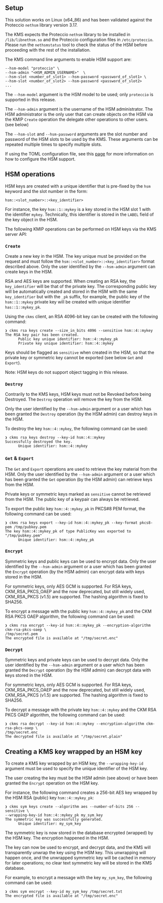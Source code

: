 ## Setup

This solution works on Linux (x64_86) and has been validated against the Proteccio `nethsm` library version 3.17.

The KMS expects the Proteccio `nethsm` library to be installed in `/lib/libnethsm.so` and the Proteccio configuration
files in `/etc/proteccio`. Please run the `nethsmstatus` tool to check the status of the HSM before proceeding with the
rest of the installation.

The KMS command line arguments to enable HSM support are:

```shell
--hsm-model "proteccio" \
--hsm-admin "<HSM_ADMIN_USERNAME>"  \
--hsm-slot <number_of_slot1> --hsm-password <password_of_slot1> \
--hsm-slot <number_of_slot2> --hsm-password <password_of_slot2>
...
```

The `--hsm-model` argument is the HSM model to be used; only `proteccio` is supported in this release.

The `--hsm-admin` argument is the username of the HSM administrator. The HSM administrator is the only user that can
create objects on the HSM via the KMIP `Create` operation the delegate other operations to other users. (see below)

The `--hsm-slot` and `--hsm-password` arguments are the slot number and password of the HSM slots to be used by the KMS.
These arguments can be repeated multiple times to specify multiple slots.

If using the TOML configuration file, see this [page](../server_configuration_file.md#toml-configuration-file) for more
information on how to
configure the HSM support.

## HSM operations

HSM keys are created with a unique identifier that is pre-fixed by the `hsm` keyword and the slot number in the form:

```shell
hsm::<slot_number>::<key_identifier>
```

For instance, the key `hsm::1::mykey` is a key stored in the HSM slot 1 with the identifier `mykey`. Technically, this
identifier is stored in the `LABEL` field of the key object in the HSM.

The following KMIP operations can be performed on HSM keys via the KMS server API:

### `Create`

Create a new key in the HSM. The key unique must be provided on the request and must follow the
`hsm::<slot_number>::<key_identifier>` format described above.
Only the user identified by the `--hsm-admin` argument can create keys in the HSM.

RSA and AES keys are supported.
When creating an RSA key, the `key_identifier` will be that of the private key. The corresponding public key will be
automatically created and stored in the HSM with the same `key_identifier` but with the `_pk` suffix, for example, the
public key of the `hsm::1::mykey` private key will be created with unique identifier `has::1::mykey_pk`.

Using the `ckms` client, an RSA 4096-bit key can be created with the following command:

```shell
❯ ckms rsa keys create --size_in_bits 4096 --sensitive hsm::4::mykey
The RSA key pair has been created.
      Public key unique identifier: hsm::4::mykey_pk
      Private key unique identifier: hsm::4::mykey
```

Keys should be flagged as `sensitive` when created in the HSM, so that the private key or symmetric key cannot be
exported (see below `Get` and `Export`).

Note: HSM keys do not support object tagging in this release.

### `Destroy`

Contrarily to the KMS keys, HSM keys must not be Revoked before being Destroyed. The `Destroy` operation will remove the
key from the HSM.

Only the user identified by the `--hsm-admin` argument or a user which has been granted the `Destroy` operation (by the
HSM admin) can destroy keys in the HSM.

To destroy the key `hsm::4::mykey`, the following command can be used:

```shell
❯ ckms rsa keys destroy --key-id hsm::4::mykey
Successfully destroyed the key.
      Unique identifier: hsm::4::mykey
```

### `Get` & `Export`

The `Get` and `Export` operations are used to retrieve the key material from the HSM.
Only the user identified by the `--hsm-admin` argument or a user which has been granted the `Get` operation (by the HSM
admin) can retrieve keys from the HSM.

Private keys or symmetric keys marked as `sensitive` cannot be retrieved from the HSM. The public key of a keypair can
always be retrieved.

To export the public key `hsm::4::mykey_pk` in PKCS#8 PEM format, the following command can be used:

```shell
❯ ckms rsa keys export --key-id hsm::4::mykey_pk --key-format pkcs8-pem /tmp/pubkey.pem
The key hsm::4::mykey_pk of type PublicKey was exported to "/tmp/pubkey.pem"
      Unique identifier: hsm::4::mykey_pk
```

### `Encrypt`

Symmetric keys and public keys can be used to encrypt data. Only the user identified by the `--hsm-admin` argument or a
user which has been granted the `Encrypt` operation (by the HSM admin) can encrypt data with keys stored in the HSM.

For symmetric keys, only AES GCM is supported. For RSA keys, CKM_RSA_PKCS_OAEP and the now deprecated, but still widely
used, CKM_RSA_PKCS (v1.5) are supported. The hashing algorithm is fixed to SHA256.

To encrypt a message with the public key `hsm::4::mykey_pk` and the CKM RSA PKCS OAEP algorithm, the following command
can be used:

```shell
❯ ckms rsa encrypt --key-id hsm::4::mykey_pk --encryption-algorithm ckm-rsa-pkcs-oaep \
/tmp/secret.pem
The encrypted file is available at "/tmp/secret.enc"
```

### `Decrypt`

Symmetric keys and private keys can be used to decrypt data. Only the user identified by the `--hsm-admin` argument or a
user which has been granted the `Decrypt` operation (by the HSM admin) can decrypt data with keys stored in the HSM.

For symmetric keys, only AES GCM is supported. For RSA keys, CKM_RSA_PKCS_OAEP and the now deprecated, but still widely
used, CKM_RSA_PKCS (v1.5) are supported. The hashing algorithm is fixed to SHA256.

To decrypt a message with the private
key `hsm::4::mykey` and the CKM RSA PKCS OAEP algorithm, the following command can be used:

```shell
❯ ckms rsa decrypt --key-id hsm::4::mykey --encryption-algorithm ckm-rsa-pkcs-oaep \
/tmp/secret.enc
The decrypted file is available at "/tmp/secret.plain"
```

## Creating a KMS key wrapped by an HSM key

To create a KMS key wrapped by an HSM key, the `--wrapping-key-id` argument must be used to specify the unique
identifier of the HSM key.

The user creating the key must be the HSM admin (see above) or have been granted the `Encrypt` operation on the HSM key.

For instance, the following command creates a 256-bit AES key wrapped by the HSM RSA (public) key `hsm::4::mykey_pk`:

```shell
❯ ckms sym keys create --algorithm aes --number-of-bits 256 --sensitive \
--wrapping-key-id hsm::4::mykey_pk my_sym_key
The symmetric key was successfully generated.
      Unique identifier: my_sym_key
```

The symmetric key is now stored in the database encrypted (wrapped) by the HSM key. The encryption happened in the HSM.

The key can now be used to encrypt, and decrypt data, and the KMS will transparently unwrap the key using the HSM key.
This unwrapping will happen once, and the unwrapped symmetric key will be cached in memory for later operations; no
clear text symmetric key will be stored in the KMS database.

For example, to encrypt a message with the key `my_sym_key`, the following command can be used:

```shell
❯ ckms sym encrypt --key-id my_sym_key /tmp/secret.txt
The encrypted file is available at "/tmp/secret.enc"
```
